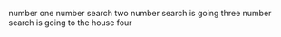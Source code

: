 
number one
number search two
number search is going three
number search is going to the house four

